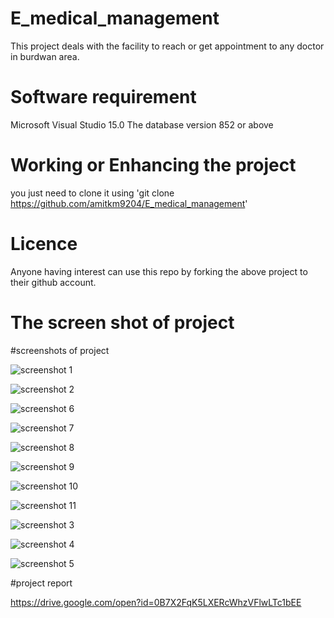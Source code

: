 # E_medical_management
This project deals with the facility to reach or get appointment to any doctor in burdwan area.

# Software requirement
   Microsoft Visual Studio 15.0
   The database version 852 or above

# Working or Enhancing the project
   you just need to clone it using 'git clone https://github.com/amitkm9204/E_medical_management'

# Licence
   Anyone having interest can use this repo by forking the above project to their github account.

# The screen shot of project


#screenshots of project


![screenshot 1](https://cloud.githubusercontent.com/assets/17274509/20961335/9cd1c60a-bc8a-11e6-8107-37a7bc052cbc.png)


![screenshot 2](https://cloud.githubusercontent.com/assets/17274509/20961355/b0b76eae-bc8a-11e6-8c96-1e5fd1013ec4.png)


![screenshot 6](https://cloud.githubusercontent.com/assets/17274509/20961373/c0018994-bc8a-11e6-9016-81524bed2381.png)


![screenshot 7](https://cloud.githubusercontent.com/assets/17274509/20961374/c002d09c-bc8a-11e6-9b1e-08a19ba5d336.png)


![screenshot 8](https://cloud.githubusercontent.com/assets/17274509/20961375/c0047eec-bc8a-11e6-85a9-366dda3c4308.png)


![screenshot 9](https://cloud.githubusercontent.com/assets/17274509/20961376/c00670ee-bc8a-11e6-885b-6956ee6c9061.png)


![screenshot 10](https://cloud.githubusercontent.com/assets/17274509/20961377/c00a14ba-bc8a-11e6-9d65-48e49a535a28.png)


![screenshot 11](https://cloud.githubusercontent.com/assets/17274509/20961378/c00c93a2-bc8a-11e6-832d-24fbcde0f1bf.png)


![screenshot 3](https://cloud.githubusercontent.com/assets/17274509/20961379/c039d6a0-bc8a-11e6-8c0e-d015e7f9633f.png)


![screenshot 4](https://cloud.githubusercontent.com/assets/17274509/20961380/c03ca06a-bc8a-11e6-8a35-0c9242071e51.png)


![screenshot 5](https://cloud.githubusercontent.com/assets/17274509/20961381/c03e6bfc-bc8a-11e6-9f70-05110cd8603d.png)






#project report


https://drive.google.com/open?id=0B7X2FqK5LXERcWhzVFlwLTc1bEE

